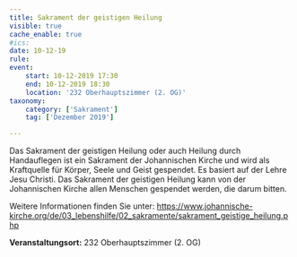 ```yaml
---
title: Sakrament der geistigen Heilung
visible: true
cache_enable: true
#ics: 
date: 10-12-19
rule: 
event:
	start: 10-12-2019 17:30
	end: 10-12-2019 18:30
	location: '232 Oberhauptszimmer (2. OG)'
taxonomy:
	category: ['Sakrament']
	tag: ['Dezember 2019']

---
```

Das Sakrament der geistigen Heilung oder auch Heilung durch Handauflegen ist ein Sakrament der Johannischen Kirche und wird als Kraftquelle für Körper, Seele und Geist gespendet. Es basiert auf der Lehre Jesu Christi. Das Sakrament der geistigen Heilung kann von der Johannischen Kirche allen Menschen gespendet werden, die darum bitten.

Weitere Informationen finden Sie unter:
https://www.johannische-kirche.org/de/03_lebenshilfe/02_sakramente/sakrament_geistige_heilung.php



**Veranstaltungsort:** 232 Oberhauptszimmer (2. OG)

